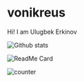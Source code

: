 # vonikreus
Hi! I am Ulugbek Erkinov

![Github stats](https://github-readme-stats.vercel.app/api?username=ulugbekerkinov)

![ReadMe Card](https://github-readme-stats.vercel.app/api/pin/?username=ulugbekrerkinov&repo=vonikreus)


![counter](https://[YourEndpoint].m.pipedream.net)
